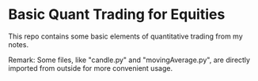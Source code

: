 # Basic Quant Trading for Equities
This repo contains some basic elements of quantitative trading from my notes.

Remark: Some files, like "candle.py" and "movingAverage.py", are directly imported from outside for more convenient usage.
